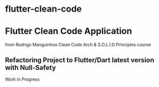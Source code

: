 # flutter-clean-code


# Flutter Clean Code Application
from Rodrigo Manguinhos Clean Code Arch & S.O.L.I.D Principles course

## Refactoring Project to Flutter/Dart latest version with Null-Safety
   Work in Progress
